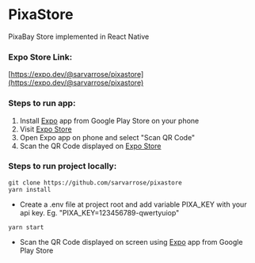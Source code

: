 # PixaStore
PixaBay Store implemented in React Native

### Expo Store Link: 
[https://expo.dev/@sarvarrose/pixastore](https://expo.dev/@sarvarrose/pixastore)

### Steps to run app:
1. Install [Expo](https://play.google.com/store/apps/details?id=host.exp.exponent&hl=en_IN&gl=US) app from Google Play Store on your phone
2. Visit [Expo Store](https://expo.dev/@sarvarrose/pixastore)
3. Open Expo app on phone and select "Scan QR Code"
4. Scan the QR Code displayed on [Expo Store](https://expo.dev/@sarvarrose/pixastore)

### Steps to run project locally:
```
git clone https://github.com/sarvarrose/pixastore
yarn install
```
- Create a .env file at project root and add variable PIXA_KEY with your api key. Eg. "PIXA_KEY=123456789-qwertyuiop"
```
yarn start
```
- Scan the QR Code displayed on screen using [Expo](https://play.google.com/store/apps/details?id=host.exp.exponent&hl=en_IN&gl=US) app from Google Play Store
